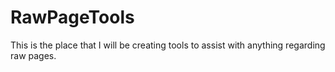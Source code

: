# RawPageTools #

This is the place that I will be creating tools to assist with anything regarding raw pages.